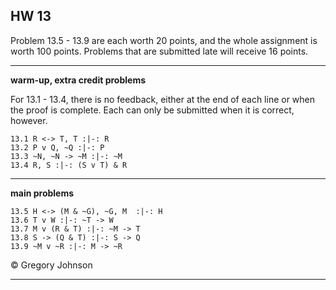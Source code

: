 ## HW 13


Problem 13.5 - 13.9 are each worth 20 points, and the whole assignment is worth 100 points. Problems that are submitted late will receive 16 points.


---

**warm-up, extra credit problems**

For 13.1 - 13.4, there is no feedback, either at the end of each line or when the proof is complete. Each can only be submitted when it is correct, however. 

~~~{.ProofChecker .JohnsonSL options="fonts tabindent render" guides="fitch" feedback="none" points="1" late-credit="1"}
13.1 R <-> T, T :|-: R 
13.2 P v Q, ~Q :|-: P 
13.3 ~N, ~N -> ~M :|-: ~M
13.4 R, S :|-: (S v T) & R 
~~~

---

**main problems**

~~~{.ProofChecker .JohnsonSL options="fonts tabindent render" guides="fitch" points="20" late-credit="16"}
13.5 H <-> (M & ~G), ~G, M  :|-: H
13.6 T v W :|-: ~T -> W
13.7 M v (R & T) :|-: ~M -> T
13.8 S -> (Q & T) :|-: S -> Q
13.9 ~M v ~R :|-: M -> ~R 
~~~


<p>&copy; <script>document.write(new Date().getFullYear())</script> Gregory Johnson</p>
 
---